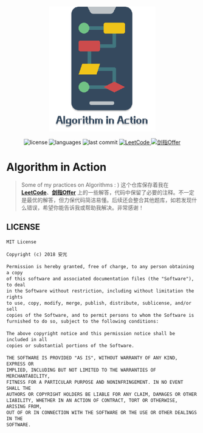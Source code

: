 <p align="center">
	<img src="assets/Algorithm-in-Action-logo.png" width="280" alt="Algorithm in Action">
</p>
<p align="center">
	<img src="https://img.shields.io/github/license/Angus-Liu/Algorithm-in-Action.svg?style=popout-square" alt="license">
    <img src="https://img.shields.io/github/languages/top/Angus-Liu/Algorithm-in-Action.svg?style=popout-square" alt="languages">
    <img src="https://img.shields.io/github/last-commit/Angus-Liu/Algorithm-in-Action.svg?style=popout-square" alt="last commit">
	<a href="./LeetCode-in-Action#leetcode-in-action">
		<img src="https://img.shields.io/badge/LeetCode-164/953-FDA116.svg?style=popout-square" alt="LeetCode">
	</a>
	<a href="./JianZhiOffer-in-Action#剑指-offer-实战">
		<img src="https://img.shields.io/badge/剑指Offer-1/66-ff5959.svg?style=popout-square" alt="剑指Offer">
	</a>
</p>



# Algorithm in Action

> Some of my practices on Algorithms : ) 这个仓库保存着我在 [**LeetCode**](./LeetCode-in-Action#leetcode-in-action)、[**剑指Offer**](./JianZhiOffer-in-Action#剑指-offer-实战) 上的一些解答，代码中保留了必要的注释。不一定是最优的解答，但力保代码简洁易懂。后续还会整合其他题库，如若发现什么错误，希望你能告诉我或帮助我解决。非常感谢！


## LICENSE

```
MIT License

Copyright (c) 2018 安光

Permission is hereby granted, free of charge, to any person obtaining a copy
of this software and associated documentation files (the "Software"), to deal
in the Software without restriction, including without limitation the rights
to use, copy, modify, merge, publish, distribute, sublicense, and/or sell
copies of the Software, and to permit persons to whom the Software is
furnished to do so, subject to the following conditions:

The above copyright notice and this permission notice shall be included in all
copies or substantial portions of the Software.

THE SOFTWARE IS PROVIDED "AS IS", WITHOUT WARRANTY OF ANY KIND, EXPRESS OR
IMPLIED, INCLUDING BUT NOT LIMITED TO THE WARRANTIES OF MERCHANTABILITY,
FITNESS FOR A PARTICULAR PURPOSE AND NONINFRINGEMENT. IN NO EVENT SHALL THE
AUTHORS OR COPYRIGHT HOLDERS BE LIABLE FOR ANY CLAIM, DAMAGES OR OTHER
LIABILITY, WHETHER IN AN ACTION OF CONTRACT, TORT OR OTHERWISE, ARISING FROM,
OUT OF OR IN CONNECTION WITH THE SOFTWARE OR THE USE OR OTHER DEALINGS IN THE
SOFTWARE.
```


